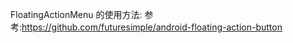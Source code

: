 FloatingActionMenu 的使用方法:
参考:https://github.com/futuresimple/android-floating-action-button

















